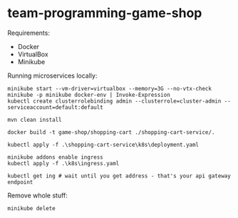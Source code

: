 # team-programming-game-shop
Requirements:
 - Docker
 - VirtualBox
 - Minikube
 
Running microservices locally:
```
minikube start --vm-driver=virtualbox --memory=3G --no-vtx-check
minikube -p minikube docker-env | Invoke-Expression
kubectl create clusterrolebinding admin --clusterrole=cluster-admin --serviceaccount=default:default

mvn clean install

docker build -t game-shop/shopping-cart ./shopping-cart-service/.

kubectl apply -f .\shopping-cart-service\k8s\deployment.yaml

minikube addons enable ingress
kubectl apply -f .\k8s\ingress.yaml

kubectl get ing # wait until you get address - that's your api gateway endpoint 
```
Remove whole stuff:
```
minikube delete
```